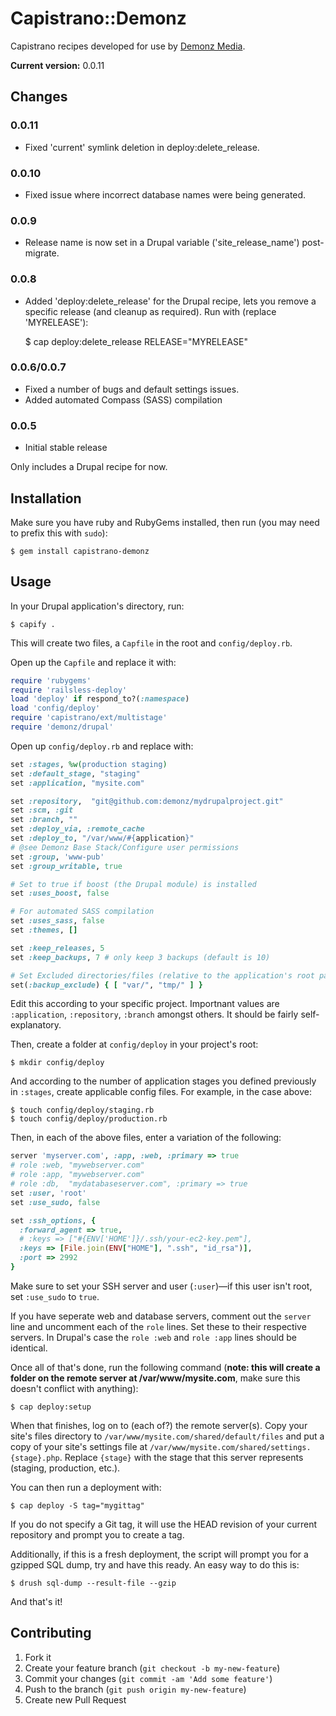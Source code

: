# Capistrano::Demonz

Capistrano recipes developed for use by [Demonz Media](http://demonzmedia.com).

**Current version:** 0.0.11

## Changes ##
### 0.0.11 ###
* Fixed 'current' symlink deletion in deploy:delete_release.

### 0.0.10 ###
* Fixed issue where incorrect database names were being generated.

### 0.0.9 ###
* Release name is now set in a Drupal variable ('site_release_name') post-migrate.

### 0.0.8 ###
* Added 'deploy:delete_release' for the Drupal recipe, lets you remove a specific release (and cleanup as required). Run with (replace 'MYRELEASE'):

    $ cap deploy:delete_release RELEASE="MYRELEASE"

### 0.0.6/0.0.7
* Fixed a number of bugs and default settings issues.
* Added automated Compass (SASS) compilation

### 0.0.5
* Initial stable release

Only includes a Drupal recipe for now.

## Installation

Make sure you have ruby and RubyGems installed, then run (you may need to prefix this with `sudo`):

    $ gem install capistrano-demonz

## Usage

In your Drupal application's directory, run:

    $ capify .

This will create two files, a `Capfile` in the root and `config/deploy.rb`.

Open up the `Capfile` and replace it with:

```ruby
require 'rubygems'
require 'railsless-deploy'
load 'deploy' if respond_to?(:namespace)
load 'config/deploy'
require 'capistrano/ext/multistage'
require 'demonz/drupal'
```

Open up `config/deploy.rb` and replace with:

```ruby
set :stages, %w(production staging)
set :default_stage, "staging"
set :application, "mysite.com"

set :repository,  "git@github.com:demonz/mydrupalproject.git"
set :scm, :git
set :branch, ""
set :deploy_via, :remote_cache
set :deploy_to, "/var/www/#{application}"
# @see Demonz Base Stack/Configure user permissions
set :group, 'www-pub'
set :group_writable, true

# Set to true if boost (the Drupal module) is installed
set :uses_boost, false

# For automated SASS compilation
set :uses_sass, false
set :themes, []

set :keep_releases, 5
set :keep_backups, 7 # only keep 3 backups (default is 10)

# Set Excluded directories/files (relative to the application's root path)
set(:backup_exclude) { [ "var/", "tmp/" ] }
```

Edit this according to your specific project. Importnant values are `:application`, `:repository`, `:branch` amongst others. It should be fairly self-explanatory.

Then, create a folder at `config/deploy` in your project's root:

    $ mkdir config/deploy

And according to the number of application stages you defined previously in `:stages`, create applicable config files. For example, in the case above:

    $ touch config/deploy/staging.rb
    $ touch config/deploy/production.rb

Then, in each of the above files, enter a variation of the following:

```ruby
server 'myserver.com', :app, :web, :primary => true
# role :web, "mywebserver.com"
# role :app, "mywebserver.com"
# role :db,  "mydatabaseserver.com", :primary => true
set :user, 'root'
set :use_sudo, false

set :ssh_options, {
  :forward_agent => true,
  # :keys => ["#{ENV['HOME']}/.ssh/your-ec2-key.pem"],
  :keys => [File.join(ENV["HOME"], ".ssh", "id_rsa")],
  :port => 2992
}
```

Make sure to set your SSH server and user (`:user`)—if this user isn't root, set `:use_sudo` to `true`.

If you have seperate web and database servers, comment out the `server` line and uncomment each of the `role` lines. Set these to their respective servers. In Drupal's case the `role :web` and `role :app` lines should be identical.

Once all of that's done, run the following command (**note: this will create a folder on the remote server at /var/www/mysite.com**, make sure this doesn't conflict with anything):

    $ cap deploy:setup

When that finishes, log on to (each of?) the remote server(s). Copy your site's files directory to `/var/www/mysite.com/shared/default/files` and put a copy of your site's settings file at `/var/www/mysite.com/shared/settings.{stage}.php`. Replace `{stage}` with the stage that this server represents (staging, production, etc.).

You can then run a deployment with:

    $ cap deploy -S tag="mygittag"

If you do not specify a Git tag, it will use the HEAD revision of your current repository and prompt you to create a tag.

Additionally, if this is a fresh deployment, the script will prompt you for a gzipped SQL dump, try and have this ready. An easy way to do this is:

    $ drush sql-dump --result-file --gzip

And that's it!

## Contributing

1. Fork it
2. Create your feature branch (`git checkout -b my-new-feature`)
3. Commit your changes (`git commit -am 'Add some feature'`)
4. Push to the branch (`git push origin my-new-feature`)
5. Create new Pull Request
